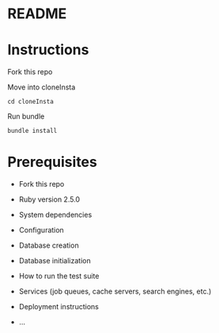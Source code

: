 # README

# Instructions

Fork this repo

Move into cloneInsta
```
cd cloneInsta
```

Run bundle
```
bundle install
```


<!-- This README would normally document whatever steps are necessary to get the
application up and running. -->

# Prerequisites

* Fork this repo

* Ruby version 2.5.0

* System dependencies

* Configuration

* Database creation

* Database initialization

* How to run the test suite

* Services (job queues, cache servers, search engines, etc.)

* Deployment instructions

* ...
